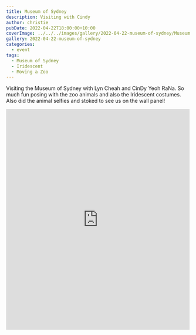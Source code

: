 ```yaml
---
title: Museum of Sydney
description: Visiting with Cindy
author: christie
pubDate: 2022-04-22T18:00:00+10:00
coverImage: ../../../images/gallery/2022-04-22-museum-of-sydney/Museum of Sydney.jpeg
gallery: 2022-04-22-museum-of-sydney
categories:
  - event
tags:
  - Museum of Sydney
  - Iridescent
  - Moving a Zoo
---
```


Visiting the Museum of Sydney with Lyn Cheah and CinDy Yeoh RaNa. So much fun posing with the zoo animals and also the Iridescent costumes. Also did the animal selfies and stoked to see us on the wall panel!

<iframe src="https://www.facebook.com/plugins/post.php?href=https%3A%2F%2Fwww.facebook.com%2Fchris1.tham%2Fposts%2Fpfbid09JqrtgdsT6yBnbrMT8YzdsHckT1nTb4zJLffTDnSmv9zvrTD3iwemNFoPR8GDsUJl&show_text=true&width=500" width="500" height="601" style="border:none;overflow:hidden" scrolling="no" frameborder="0" allowfullscreen="true" allow="autoplay; clipboard-write; encrypted-media; picture-in-picture; web-share"></iframe>
